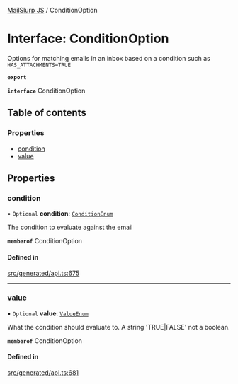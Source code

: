 [MailSlurp JS](../README.md) / ConditionOption

# Interface: ConditionOption

Options for matching emails in an inbox based on a condition such as `HAS_ATTACHMENTS=TRUE`

**`export`**

**`interface`** ConditionOption

## Table of contents

### Properties

- [condition](ConditionOption.md#condition)
- [value](ConditionOption.md#value)

## Properties

### condition

• `Optional` **condition**: [`ConditionEnum`](../enums/ConditionOption.ConditionEnum.md)

The condition to evaluate against the email

**`memberof`** ConditionOption

#### Defined in

[src/generated/api.ts:675](https://github.com/mailslurp/mailslurp-client/blob/75eefbf/src/generated/api.ts#L675)

___

### value

• `Optional` **value**: [`ValueEnum`](../enums/ConditionOption.ValueEnum.md)

What the condition should evaluate to. A string 'TRUE|FALSE' not a boolean.

**`memberof`** ConditionOption

#### Defined in

[src/generated/api.ts:681](https://github.com/mailslurp/mailslurp-client/blob/75eefbf/src/generated/api.ts#L681)
